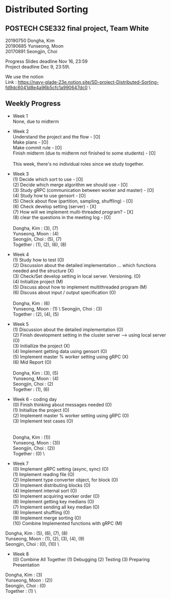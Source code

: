 # Distributed Sorting
## POSTECH CSE332 final project, Team White
 20190750 Dongha, Kim \
 20190685 Yunseong, Moon \
 20170891 Seongjin, Choi 

Progress Slides deadline Nov 16, 23:59 \
Project deadline Dec 9, 23:59\

We use the notion \
Link : https://navy-glade-23e.notion.site/SD-project-Distributed-Sorting-fd9dc6041d8e4a96b5cfc1a990647dc0 \
## Weekly Progress

* Week 1 \
None, due to midterm

* Week 2 \
Understand the project and the flow - [O] \
Make plans - [O] \
Make commit rule - [O] \
Finish midterm (due to midterm not finished to some students) - [O] \
\
This week, there's no individual roles since we study together.


* Week 3 \
(1) Decide which sort to use - [O] \
(2) Decide which merge algorithm we should use - [O] \
(3) Study gRPC (communication between worker and master) - [O] \
(4) Study how to use gensort - [O] \
(5) Check about flow (partition, sampling, shuffling) - [O] \
(6) Check develop setting (server) - [X]\
(7) How will we implement multi-threaded program? - [X] \
(8) clear the questions in the meeting log - [O]
\
\
Dongha, Kim : (3), (7) \
Yunseong, Moon : (4) \
Seongjin, Choi : (5), (7) \
Together : (1), (2), (6), (8)

* Week 4 \
(1) Study how to test (O) \
(2) Discussion about the detailed implementation ... which functions needed and the structure (X) \
(3) Check/Set develop setting in local server. Versioning. (O) \
(4) Initiallize project (M) \
(5) Discuss about how to implement multithreaded program (M) \
(6) Discuss about input / output specification (O) 
\
\
Dongha, Kim : (6) \
Yunseong, Moon : (1) \ 
Seongjin, Choi : (3) \
Together : (2), (4), (5)

* Week 5 \
(1) Discussion about the detailed implementation (O) \
(2) Finish development setting in the cluster server --> using local server (O) \
(3) Initiallize the project (X) \
(4) Implement getting data using gensort (O) \
(5) Implement master % worker setting using gRPC (X) \
(6) Mid Report (O) 
\
\
Dongha, Kim : (3), (5) \
Yunseong, Moon : (4) \
Seongjin, Choi : (2) \
Together : (1), (6)

* Week 6 - coding day \
(0) Finish thinking about messages needed (O) \
(1) Initiallize the project (O) \
(2) Implement master % worker setting using gRPC (O) \
(3) Implement test cases (O) \
\
\
Dongha, Kim : (1))\
Yunseong, Moon : (3)) \
Seongjin, Choi : (2)) \
Together : (0) \

* Week 7 \
(0) Implement gRPC setting (async, sync) (O) \
(1) Implement reading file (O) \
(2) Implement type converter object, for block (O) \
(3) Implement distributing blocks (O) \
(4) Implement internal sort (O) \
(5) Implement acquiring worker order (O) \
(6) Implement getting key medians (O) \
(7) Implement sending all key median (O) \
(8) Implement shuffling (O) \
(9) Implement merge sorting (O) \
(10) Combine Implemented functions with gRPC (M)


Dongha, Kim : (5), (6), (7), (8) \
Yunseong, Moon : (1), (2), (3), (4), (9) \
Seongjin, Choi : (0), (10) \

* Week 8 \
(0) Combine All Together
(1) Debugging
(2) Testing
(3) Preparing Presentation

Dongha, Kim : (3) \
Yunseong, Moon : (2)) \
Seongjin, Choi : (0) \
Together : (1) \

